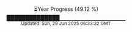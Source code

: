 <p align="center">
⏳Year Progress (49.12 %) <br>
██████████████▁▁▁▁▁▁▁▁▁▁▁▁▁▁▁▁ <br>
<sub>Updated: Sun, 29 Jun 2025 06:33:32 GMT</sub>
</p>

